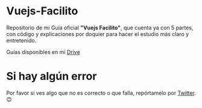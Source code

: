 # Vuejs-Facilito
Repositorio de mi Guía oficial **"Vuejs Facilito"**, que cuenta ya con 5 partes, con código y explicaciones por doquier para hacer el estudio más claro y entretenido.

Guías disponibles en mi [Drive](https://drive.google.com/drive/folders/13LR-7YOgNXWK82lBFZ_n5ZWkoCpBo9zm?usp=sharing)

# Si hay algún error
Por favor si ves algo que no es correcto o que falla, repórtamelo por [Twitter](https://twitter.com/helleworld_). 😊
